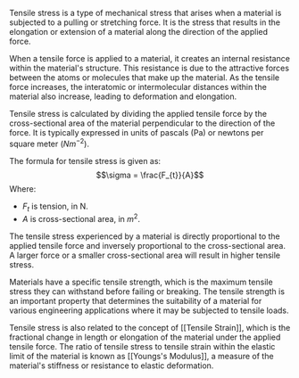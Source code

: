 Tensile stress is a type of mechanical stress that arises when a material is subjected to a pulling or stretching force. It is the stress that results in the elongation or extension of a material along the direction of the applied force.

When a tensile force is applied to a material, it creates an internal resistance within the material's structure. This resistance is due to the attractive forces between the atoms or molecules that make up the material. As the tensile force increases, the interatomic or intermolecular distances within the material also increase, leading to deformation and elongation.

Tensile stress is calculated by dividing the applied tensile force by the cross-sectional area of the material perpendicular to the direction of the force. It is typically expressed in units of pascals (Pa) or newtons per square meter $(Nm^{-2})$.

The formula for tensile stress is given as:
$$\sigma = \frac{F_{t}}{A}$$
Where:
- $F_{t}$ is tension, in N.
- $A$ is cross-sectional area, in $m^{2}$.

The tensile stress experienced by a material is directly proportional to the applied tensile force and inversely proportional to the cross-sectional area. A larger force or a smaller cross-sectional area will result in higher tensile stress.

Materials have a specific tensile strength, which is the maximum tensile stress they can withstand before failing or breaking. The tensile strength is an important property that determines the suitability of a material for various engineering applications where it may be subjected to tensile loads.

Tensile stress is also related to the concept of [[Tensile Strain]], which is the fractional change in length or elongation of the material under the applied tensile force. The ratio of tensile stress to tensile strain within the elastic limit of the material is known as [[Youngs's Modulus]], a measure of the material's stiffness or resistance to elastic deformation.